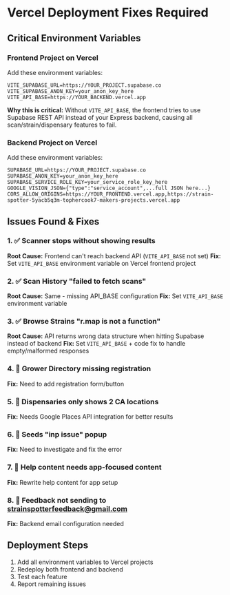 # Vercel Deployment Fixes Required

## Critical Environment Variables

### Frontend Project on Vercel
Add these environment variables:

```
VITE_SUPABASE_URL=https://YOUR_PROJECT.supabase.co
VITE_SUPABASE_ANON_KEY=your_anon_key_here
VITE_API_BASE=https://YOUR_BACKEND.vercel.app
```

**Why this is critical:** Without `VITE_API_BASE`, the frontend tries to use Supabase REST API instead of your Express backend, causing all scan/strain/dispensary features to fail.

### Backend Project on Vercel
Add these environment variables:

```
SUPABASE_URL=https://YOUR_PROJECT.supabase.co
SUPABASE_ANON_KEY=your_anon_key_here
SUPABASE_SERVICE_ROLE_KEY=your_service_role_key_here
GOOGLE_VISION_JSON={"type":"service_account",...full JSON here...}
CORS_ALLOW_ORIGINS=https://YOUR_FRONTEND.vercel.app,https://strain-spotter-5yacb5q3m-tophercook7-makers-projects.vercel.app
```

## Issues Found & Fixes

### 1. ✅ Scanner stops without showing results
**Root Cause:** Frontend can't reach backend API (`VITE_API_BASE` not set)
**Fix:** Set `VITE_API_BASE` environment variable on Vercel frontend project

### 2. ✅ Scan History "failed to fetch scans"
**Root Cause:** Same - missing API_BASE configuration
**Fix:** Set `VITE_API_BASE` environment variable

### 3. ✅ Browse Strains "r.map is not a function"
**Root Cause:** API returns wrong data structure when hitting Supabase instead of backend
**Fix:** Set `VITE_API_BASE` + code fix to handle empty/malformed responses

### 4. 🔄 Grower Directory missing registration
**Fix:** Need to add registration form/button

### 5. 🔄 Dispensaries only shows 2 CA locations
**Fix:** Needs Google Places API integration for better results

### 6. 🔄 Seeds "inp issue" popup
**Fix:** Need to investigate and fix the error

### 7. 🔄 Help content needs app-focused content
**Fix:** Rewrite help content for app setup

### 8. 🔄 Feedback not sending to strainspotterfeedback@gmail.com
**Fix:** Backend email configuration needed

## Deployment Steps

1. Add all environment variables to Vercel projects
2. Redeploy both frontend and backend
3. Test each feature
4. Report remaining issues
